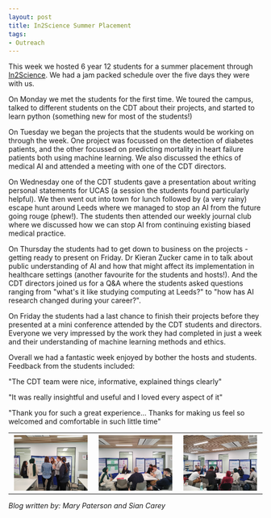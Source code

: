 ```yaml
---
layout: post
title: In2Science Summer Placement
tags:
- Outreach
---
```


This week we hosted 6 year 12 students for a summer placement through [In2Science](https://in2scienceuk.org/). We had a jam packed schedule over the five days they were with us. 

On Monday we met the students for the first time. We toured the campus, talked to different students on the CDT about their projects, and started to learn python (something new for most of the students!) 

On Tuesday we began the projects that the students would be working on through the week. One project was focussed on the detection of diabetes patients, and the other focussed on predicting mortality in heart failure patients both using machine learning. We also discussed the ethics of medical AI and attended a meeting with one of the CDT directors.

On Wednesday one of the CDT students gave a presentation about writing personal statements for UCAS (a session the students found particularly helpful). We then went out into town for lunch followed by (a very rainy) escape hunt around Leeds where we managed to stop an AI from the future going rouge (phew!). The students then attended our weekly journal club where we discussed how we can stop AI from continuing existing biased medical practice.

On Thursday the students had to get down to business on the projects - getting ready to present on Friday. Dr Kieran Zucker came in to talk about public understanding of AI and how that might affect its implementation in healthcare settings (another favourite for the students and hosts!). And the CDT directors joined us for a Q&A where the students asked questions ranging from "what's it like studying computing at Leeds?" to "how has AI research changed during your career?".

On Friday the students had a last chance to finish their projects before they presented at a mini conference attended by the CDT students and directors. Everyone we very impressed by the work they had completed in just a week and their understanding of machine learning methods and ethics.

Overall we had a fantastic week enjoyed by bother the hosts and students. Feedback from the students included:

"The CDT team were nice, informative, explained things clearly"

"It was really insightful and useful and I loved every aspect of it"

"Thank you for such a great experience... Thanks for making us feel so welcomed and comfortable in such little time"

<table>
  <tr>
    <th><img src="/images/In2Science1.jpg" style="max-width: 95%;" /></th>
    <th><img src="/images/In2Science2.jpg" style="max-width: 95%;" /></th>
    <th><img src="/images/In2Science3.jpg" style="max-width: 95%;" /></th>
  </tr>
</table>

*Blog written by: Mary Paterson and Sian Carey*
